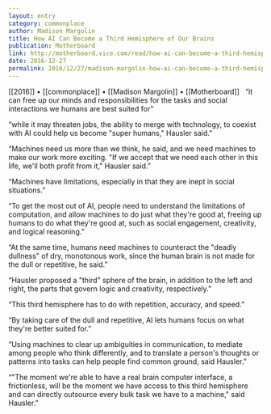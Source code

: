 ```yaml
---
layout: entry
category: commonplace
author: Madison Margolin
title: How AI Can Become a Third Hemisphere of Our Brains
publication: Motherboard
link: http://motherboard.vice.com/read/how-ai-can-become-a-third-hemisphere-of-our-brains
date: 2016-12-27
permalink: 2016/12/27/madison-margolin-how-ai-can-become-a-third-hemisphere-of-our-brains
---
```


[[2016]] • [[commonplace]] • [[Madison Margolin]] • [[Motherboard]]
 
“it can free up our minds and responsibilities for the tasks and social interactions we humans are best suited for”

“while it may threaten jobs, the ability to merge with technology, to coexist with AI could help us become "super humans," Hausler said.”

“Machines need us more than we think, he said, and we need machines to make our work more exciting. "If we accept that we need each other in this life, we'll both profit from it," Hausler said.”

“Machines have limitations, especially in that they are inept in social situations.”

“To get the most out of AI, people need to understand the limitations of computation, and allow machines to do just what they're good at, freeing up humans to do what they're good at, such as social engagement, creativity, and logical reasoning.”

“At the same time, humans need machines to counteract the "deadly dullness" of dry, monotonous work, since the human brain is not made for the dull or repetitive, he said.”

“Hausler proposed a "third" sphere of the brain, in addition to the left and right, the parts that govern logic and creativity, respectively.”

“This third hemisphere has to do with repetition, accuracy, and speed.”

“By taking care of the dull and repetitive, AI lets humans focus on what they're better suited for.”

“Using machines to clear up ambiguities in communication, to mediate among people who think differently, and to translate a person's thoughts or patterns into tasks can help people find common ground, said Hausler.”

“"The moment we're able to have a real brain computer interface, a frictionless, will be the moment we have access to this third hemisphere and can directly outsource every bulk task we have to a machine," said Hausler.”


